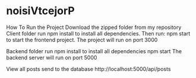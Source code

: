 # noisiVtcejorP

How To Run the Project
Download the zipped folder from my repository
Client folder
run npm install to install all dependencies. Then run: npm start to start the frontend project. The project will run on port 3000

Backend folder
run npm install to install all dependencies npm start The backend server will run on port 5000

View all posts send to the database
http://localhost:5000/api/posts
